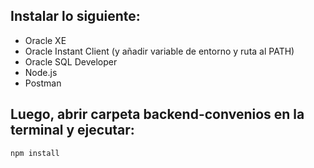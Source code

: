 
## Instalar lo siguiente:
- Oracle XE
- Oracle Instant Client (y añadir variable de entorno y ruta al PATH)
- Oracle SQL Developer
- Node.js
- Postman

## Luego, abrir carpeta backend-convenios en la terminal y ejecutar:
```
npm install
```
